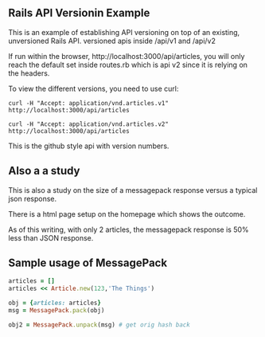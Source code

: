 ## Rails API Versionin Example

This is an example of establishing API versioning on top of an existing,
unversioned Rails API. versioned apis inside /api/v1 and /api/v2

If run within the browser, http://localhost:3000/api/articles, you will
only reach the default set inside routes.rb which is api v2 since it is relying on the headers.

To view the different versions, you need to use curl:

```
curl -H "Accept: application/vnd.articles.v1" http://localhost:3000/api/articles

curl -H "Accept: application/vnd.articles.v2" http://localhost:3000/api/articles
```

This is the github style api with version numbers.


## Also a a study

This is also a study on the size of a messagepack response versus
a typical json response.

There is a html page setup on the homepage which shows the outcome.

As of this writing, with only 2 articles, the messagepack response is
50% less than JSON response.


## Sample usage of MessagePack

```ruby
articles = []
articles << Article.new(123,'The Things')

obj = {articles: articles}
msg = MessagePack.pack(obj)

obj2 = MessagePack.unpack(msg) # get orig hash back
```
